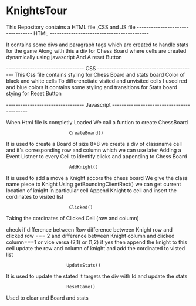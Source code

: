 # KnightsTour


This Repository contains a HTML file ,CSS and JS file
--------------------------------- HTML ------------------------------------------

It contains some divs and paragraph tags which are created to handle stats for the game
Along with this a div for Chess Board where cells are created dynamically using javascript
And A reset Button

--------------------------------- CSS ------------------------------------------
This Css file contains styling for Chess Board and stats board 
Color of black and white cells 
To differenctiate visited and unvisited cells I used red and blue colors
It contains some styling and transitions for Stats board 
stying for Reset Button

--------------------------------- Javascript ------------------------------------------

When Html file is completly Loaded We call a funtion to create ChessBoard

                            CreateBoard()
It is used to create a Board of size 8*8
we create a div of classname cell and it's corresponding row and column which we can use later 
Adding a Event Listner to every Cell to identify clicks and appending to Chess Board

                            AddKnight()
It is used to add a move a Knight accors the chess board
We give the class name piece to Knight 
Using getBoundingClientRect() we can get current location of knight in particular cell
Append Knight to cell and insert the cordinates to visited list

                            Clicked()
Taking the cordinates of Clicked Cell (row and column)

check if difference between Row difference between Knight row and clicked row === 2 and difference between Knight column and clicked column===1 or vice versa (2,1) or (1,2) 
if yes then append the knight to this cell 
update the row and column of knight and add the cordinated to visted list

                           UpdateStats()
It is used to update the stated it targets the div with Id and update the stats

                           ResetGame()
Used to clear and Board and stats
